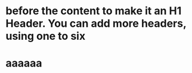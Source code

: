  # before the content to make it an H1 Header. You can add more headers, using one to six #
 # aaaaaa
